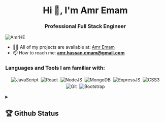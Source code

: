 <h1 align="center">Hi 👋, I'm  <strong>Amr Emam</strong></h1>
<h3 align="center">Professional Full Stack Engineer</h3>

<p align="left"> <img src="https://komarev.com/ghpvc/?username=AmrHE&label=Profile%20views&color=0e75b6&style=flat" alt="AmrHE" /> </p>

<!-- [<img src="https://img.shields.io/github/followers/AmrHE?logo=github&style=for-the-badge&logoColor=white">](https://github.com/AmrHE) -->
<!-- [<img alt="Gmail" src="https://img.shields.io/badge/Gmail-D14836?style=for-the-badge&logo=gmail&logoColor=white" />](mailto:amr.hassan.emam@gmail.com) -->
<!-- [<img src="https://img.shields.io/badge/linkedin-%230077B5.svg?&style=for-the-badge&logo=linkedin&logoColor=white">](https://www.linkedin.com/in/amr-hassan-emam/) -->
<!-- [<img src="https://img.shields.io/badge/Portfolio-%23000000.svg?&style=for-the-badge">](https://amrhassan.vercel.app) -->



<!-- TODO -->
- 👨‍💻 All of my projects are available at: <a href="https://amrhassan.vercel.app" target="_blank">Amr Emam</a>
- 📫 How to reach me: **amr.hassan.emam@gmail.com**
<!-- - 🔭 I’m currently working on [Etica Technology](https://eticatechnology.com) -->
<!-- - 📄 The project that got me my current job, without being interview: [Amr Emam](https://amrhassan.vercel.app) -->

<h3 align="left">Languages and Tools I am familiar with:</h3>

<p align="center">

<img alt="JavaScript" src="https://img.shields.io/badge/javascript%20-%23323330.svg?&style=for-the-badge&logo=javascript&logoColor=%23F7DF1E" style="margin:2px;"/>
<img alt="React" src="https://img.shields.io/badge/react%20-%2320232a.svg?&style=for-the-badge&logo=react&logoColor=%2361DAFB" style="margin:2px;"/>
<img alt="NodeJS" src="https://img.shields.io/badge/node.js%20-%2343853D.svg?&style=for-the-badge&logo=node.js&logoColor=white" style="margin:2px;"/>
<img alt="MongoDB" src ="https://img.shields.io/badge/MongoDB-%234ea94b.svg?&style=for-the-badge&logo=mongodb&logoColor=white" style="margin:2px;"/>
 <img alt="ExpressJS" src ="https://img.shields.io/badge/express-%23323330.svg?&style=for-the-badge&logo=express&logoColor=white" style="margin:2px;"/>
<img alt="CSS3" src="https://img.shields.io/badge/css3%20-%231572B6.svg?&style=for-the-badge&logo=css3&logoColor=white" style="margin:2px;"/>
<img alt="Git" src="https://img.shields.io/badge/git%20-%23F05033.svg?&style=for-the-badge&logo=git&logoColor=white" style="margin:2px;"/>

<img alt="Bootstrap" src="https://img.shields.io/badge/bootstrap%20-%23563D7C.svg?&style=for-the-badge&logo=bootstrap&logoColor=white" style="margin:2px;"/>
<!-- <img alt="Python" src="https://img.shields.io/badge/python%20-%2314354C.svg?&style=for-the-badge&logo=python&logoColor=white" style="margin:2px;"/> -->
<br/>
</p>


<details>
  <summary>
    <h2>
      🏆 Github Status
    </h2>
  </summary>

  <div align="center">
    <img style="display:block;" align="center" src="https://github-readme-stats.vercel.app/api/top-langs/?username=AmrHE&theme=dark&hide_border=true&include_all_commits=true&count_private=true&layout=pie" />
  <!-- <img src="https://github-readme-stats.vercel.app/api?username=AmrHE&theme=tokyonight&hide_border=false&include_all_commits=true&count_private=true" /> -->
  <img  src="https://github-readme-stats.vercel.app/api?username=AmrHE&show_icons=true&hide_border=true&theme=dark" align="center" >
    <img  src="https://github-readme-streak-stats.herokuapp.com/?user=AmrHE&theme=dark" align="center" >
  <!-- <img src="https://github-readme-streak-stats.herokuapp.com/?user=AmrHE&theme=dark&hide_border=false" /> -->
  <!-- <img src="https://github-readme-activity-graph.vercel.app/graph?username=AmrHE&theme=tokyo-night" /> -->
  </div>
</details>




<!-- <img  src="https://github-readme-stats.vercel.app/api?username=AmrHE&show_icons=true&hide_border=true&theme=dark" width="48%" align="right" > -->
<!-- <img  src="https://github-readme-streak-stats.herokuapp.com/?user=AmrHE&theme=dark" width="49%" >
<br> -->
<!-- <div align="center">

[![trophy](https://github-profile-trophy.vercel.app/?username=AmrHE&rank=S,AAA,AA,A&theme=juicyfresh&margin-w=15)](https://github.com/ryo-ma/github-profile-trophy)
</div> -->
